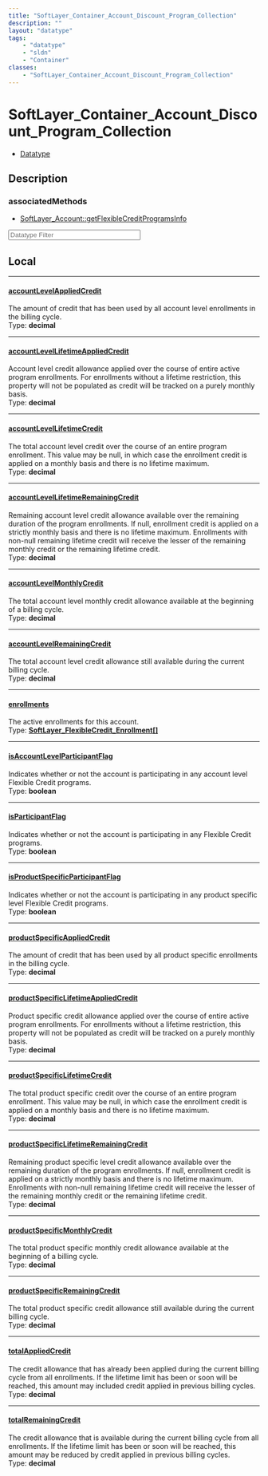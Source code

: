 ```yaml
---
title: "SoftLayer_Container_Account_Discount_Program_Collection"
description: ""
layout: "datatype"
tags:
    - "datatype"
    - "sldn"
    - "Container"
classes:
    - "SoftLayer_Container_Account_Discount_Program_Collection"
---
```


# SoftLayer_Container_Account_Discount_Program_Collection
<div id='service-datatype'>
    <ul id='sldn-reference-tabs'>
        <li id='datatype'> <a href='/reference/datatypes/SoftLayer_Container_Account_Discount_Program_Collection' >Datatype</a></li>
    </ul>
</div>

## Description 



### associatedMethods

*  [SoftLayer_Account::getFlexibleCreditProgramsInfo](/reference/services/SoftLayer_Account/getFlexibleCreditProgramsInfo )





<!-- Filer BEGIN -->
<div class="view-filters">
        <div class="clearfix">
            <div class="search-input-box">
                <input placeholder="Datatype Filter" onkeyup="titleSearch(inputId='prop-input', divId='properties', elementClass='prop-row')" 
                    type="text" id="prop-input" value="" size="30" maxlength="128" class="form-text">
            </div>
        </div>
</div>
<!-- Filer END -->

<div id="properties" class="content">
<div id="localProperties" class="prop-content" >

## Local
<div class="prop-row">

-----
[accountLevelAppliedCredit]: #accountlevelappliedcredit
#### [accountLevelAppliedCredit]
The amount of credit that has been used by all account level enrollments in the billing cycle.   
<span class="type-label">Type: </span>**decimal**


</div>
<div class="prop-row">

-----
[accountLevelLifetimeAppliedCredit]: #accountlevellifetimeappliedcredit
#### [accountLevelLifetimeAppliedCredit]
Account level credit allowance applied over the course of entire active program enrollments. For enrollments without a lifetime restriction, this property will not be populated as credit will be tracked on a purely monthly basis.   
<span class="type-label">Type: </span>**decimal**


</div>
<div class="prop-row">

-----
[accountLevelLifetimeCredit]: #accountlevellifetimecredit
#### [accountLevelLifetimeCredit]
The total account level credit over the course of an entire program enrollment. This value may be null, in which case the enrollment credit is applied on a monthly basis and there is no lifetime maximum.   
<span class="type-label">Type: </span>**decimal**


</div>
<div class="prop-row">

-----
[accountLevelLifetimeRemainingCredit]: #accountlevellifetimeremainingcredit
#### [accountLevelLifetimeRemainingCredit]
Remaining account level credit allowance available over the remaining duration of the program enrollments. If null, enrollment credit is applied on a strictly monthly basis and there is no lifetime maximum. Enrollments with non-null remaining lifetime credit will receive the lesser of the remaining monthly credit or the remaining lifetime credit.   
<span class="type-label">Type: </span>**decimal**


</div>
<div class="prop-row">

-----
[accountLevelMonthlyCredit]: #accountlevelmonthlycredit
#### [accountLevelMonthlyCredit]
The total account level monthly credit allowance available at the beginning of a billing cycle.   
<span class="type-label">Type: </span>**decimal**


</div>
<div class="prop-row">

-----
[accountLevelRemainingCredit]: #accountlevelremainingcredit
#### [accountLevelRemainingCredit]
The total account level credit allowance still available during the current billing cycle.   
<span class="type-label">Type: </span>**decimal**


</div>
<div class="prop-row">

-----
[enrollments]: #enrollments
#### [enrollments]
The active enrollments for this account.   
<span class="type-label">Type: </span>**<a href='/reference/datatypes/SoftLayer_FlexibleCredit_Enrollment'>SoftLayer_FlexibleCredit_Enrollment[] </a>**


</div>
<div class="prop-row">

-----
[isAccountLevelParticipantFlag]: #isaccountlevelparticipantflag
#### [isAccountLevelParticipantFlag]
Indicates whether or not the account is participating in any account level Flexible Credit programs.   
<span class="type-label">Type: </span>**boolean**


</div>
<div class="prop-row">

-----
[isParticipantFlag]: #isparticipantflag
#### [isParticipantFlag]
Indicates whether or not the account is participating in any Flexible Credit programs.   
<span class="type-label">Type: </span>**boolean**


</div>
<div class="prop-row">

-----
[isProductSpecificParticipantFlag]: #isproductspecificparticipantflag
#### [isProductSpecificParticipantFlag]
Indicates whether or not the account is participating in any product specific level Flexible Credit programs.   
<span class="type-label">Type: </span>**boolean**


</div>
<div class="prop-row">

-----
[productSpecificAppliedCredit]: #productspecificappliedcredit
#### [productSpecificAppliedCredit]
The amount of credit that has been used by all product specific enrollments in the billing cycle.   
<span class="type-label">Type: </span>**decimal**


</div>
<div class="prop-row">

-----
[productSpecificLifetimeAppliedCredit]: #productspecificlifetimeappliedcredit
#### [productSpecificLifetimeAppliedCredit]
Product specific credit allowance applied over the course of entire active program enrollments. For enrollments without a lifetime restriction, this property will not be populated as credit will be tracked on a purely monthly basis.   
<span class="type-label">Type: </span>**decimal**


</div>
<div class="prop-row">

-----
[productSpecificLifetimeCredit]: #productspecificlifetimecredit
#### [productSpecificLifetimeCredit]
The total product specific credit over the course of an entire program enrollment. This value may be null, in which case the enrollment credit is applied on a monthly basis and there is no lifetime maximum.   
<span class="type-label">Type: </span>**decimal**


</div>
<div class="prop-row">

-----
[productSpecificLifetimeRemainingCredit]: #productspecificlifetimeremainingcredit
#### [productSpecificLifetimeRemainingCredit]
Remaining product specific level credit allowance available over the remaining duration of the program enrollments. If null, enrollment credit is applied on a strictly monthly basis and there is no lifetime maximum. Enrollments with non-null remaining lifetime credit will receive the lesser of the remaining monthly credit or the remaining lifetime credit.   
<span class="type-label">Type: </span>**decimal**


</div>
<div class="prop-row">

-----
[productSpecificMonthlyCredit]: #productspecificmonthlycredit
#### [productSpecificMonthlyCredit]
The total product specific monthly credit allowance available at the beginning of a billing cycle.   
<span class="type-label">Type: </span>**decimal**


</div>
<div class="prop-row">

-----
[productSpecificRemainingCredit]: #productspecificremainingcredit
#### [productSpecificRemainingCredit]
The total product specific credit allowance still available during the current billing cycle.   
<span class="type-label">Type: </span>**decimal**


</div>
<div class="prop-row">

-----
[totalAppliedCredit]: #totalappliedcredit
#### [totalAppliedCredit]
The credit allowance that has already been applied during the current billing cycle from all enrollments. If the lifetime limit has been or soon will be reached, this amount may included credit applied in previous billing cycles.   
<span class="type-label">Type: </span>**decimal**


</div>
<div class="prop-row">

-----
[totalRemainingCredit]: #totalremainingcredit
#### [totalRemainingCredit]
The credit allowance that is available during the current billing cycle from all enrollments. If the lifetime limit has been or soon will be reached, this amount may be reduced by credit applied in previous billing cycles.   
<span class="type-label">Type: </span>**decimal**


</div>
</div>
<!-- LOCAL PROPERTY END -->

</div>


